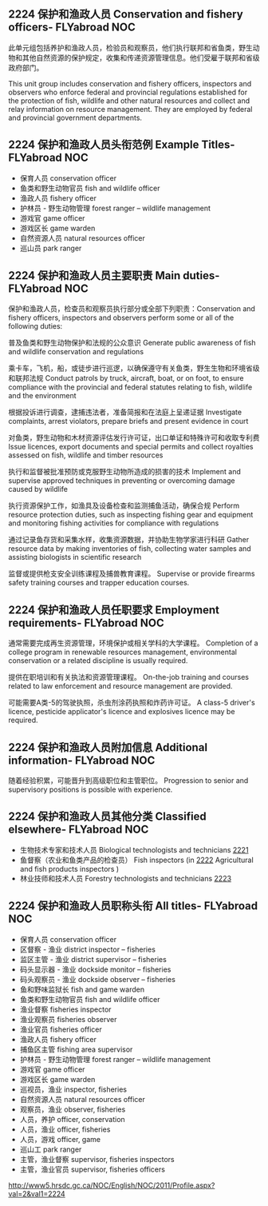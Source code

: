 ## 2224 保护和渔政人员 Conservation and fishery officers- FLYabroad NOC

此单元组包括养护和渔政人员，检验员和观察员，他们执行联邦和省鱼类，野生动物和其他自然资源的保护规定，收集和传递资源管理信息。他们受雇于联邦和省级政府部门。

This unit group includes conservation and fishery officers, inspectors and observers who enforce federal and provincial regulations established for the protection of fish, wildlife and other natural resources and collect and relay information on resource management. They are employed by federal and provincial government departments.

## 2224 保护和渔政人员头衔范例 Example Titles- FLYabroad NOC

*	保育人员	conservation officer
*	鱼类和野生动物官员	fish and wildlife officer
*	渔政人员	fishery officer
*	护林员 - 野生动物管理	forest ranger – wildlife management
*	游戏官	game officer
*	游戏区长	game warden
*	自然资源人员	natural resources officer
*	巡山员	park ranger

## 2224 保护和渔政人员主要职责 Main duties- FLYabroad NOC

保护和渔政人员，检查员和观察员执行部分或全部下列职责：Conservation and fishery officers, inspectors and observers perform some or all of the following duties:

普及鱼类和野生动物保护和法规的公众意识
Generate public awareness of fish and wildlife conservation and regulations

乘卡车，飞机，船，或徒步进行巡逻，以确保遵守有关鱼类，野生生物和环境省级和联邦法规
Conduct patrols by truck, aircraft, boat, or on foot, to ensure compliance with the provincial and federal statutes relating to fish, wildlife and the environment

根据投诉进行调查，逮捕违法者，准备简报和在法庭上呈递证据
Investigate complaints, arrest violators, prepare briefs and present evidence in court

对鱼类，野生动物和木材资源评估发行许可证，出口单证和特殊许可和收取专利费
Issue licences, export documents and special permits and collect royalties assessed on fish, wildlife and timber resources

执行和监督被批准预防或克服野生动物所造成的损害的技术
Implement and supervise approved techniques in preventing or overcoming damage caused by wildlife

执行资源保护工作，如渔具及设备检查和监测捕鱼活动，确保合规
Perform resource protection duties, such as inspecting fishing gear and equipment and monitoring fishing activities for compliance with regulations

通过记录鱼存货和采集水样，收集资源数据，并协助生物学家进行科研
Gather resource data by making inventories of fish, collecting water samples and assisting biologists in scientific research

监督或提供枪支安全训练课程及捕兽教育课程。
Supervise or provide firearms safety training courses and trapper education courses.

## 2224 保护和渔政人员任职要求 Employment requirements- FLYabroad NOC

通常需要完成再生资源管理，环境保护或相关学科的大学课程。
Completion of a college program in renewable resources management, environmental conservation or a related discipline is usually required.

提供在职培训和有关执法和资源管理课程。
On-the-job training and courses related to law enforcement and resource management are provided.

可能需要A类-5的驾驶执照，杀虫剂涂药执照和炸药许可证。
A class-5 driver's licence, pesticide applicator's licence and explosives licence may be required.

## 2224 保护和渔政人员附加信息 Additional information- FLYabroad NOC

随着经验积累，可能晋升到高级职位和主管职位。
Progression to senior and supervisory positions is possible with experience.

## 2224 保护和渔政人员其他分类 Classified elsewhere- FLYabroad NOC

*	生物技术专家和技术人员	Biological technologists and technicians [2221](2221)
*	鱼督察（农业和鱼类产品的检查员）	Fish inspectors (in [2222](2222) Agricultural and fish products inspectors )
*	林业技师和技术人员	Forestry technologists and technicians [2223](2223)

## 2224 保护和渔政人员职称头衔 All titles- FLYabroad NOC

*	保育人员	conservation officer
*	区督察 - 渔业	district inspector – fisheries
*	监区主管 - 渔业	district supervisor – fisheries
*	码头显示器 - 渔业	dockside monitor – fisheries
*	码头观察员 - 渔业	dockside observer – fisheries
*	鱼和野味监狱长	fish and game warden
*	鱼类和野生动物官员	fish and wildlife officer
*	渔业督察	fisheries inspector
*	渔业观察员	fisheries observer
*	渔业官员	fisheries officer
*	渔政人员	fishery officer
*	捕鱼区主管	fishing area supervisor
*	护林员 - 野生动物管理	forest ranger – wildlife management
*	游戏官	game officer
*	游戏区长	game warden
*	巡视员，渔业	inspector, fisheries
*	自然资源人员	natural resources officer
*	观察员，渔业	observer, fisheries
*	人员，养护	officer, conservation
*	人员，渔业	officer, fisheries
*	人员，游戏	officer, game
*	巡山工	park ranger
*	主管，渔业督察	supervisor, fisheries inspectors
*	主管，渔业官员	supervisor, fisheries officers

http://www5.hrsdc.gc.ca/NOC/English/NOC/2011/Profile.aspx?val=2&val1=2224